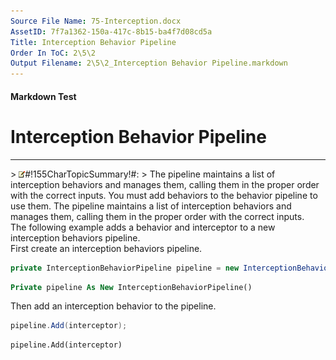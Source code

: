 ```yaml
---
Source File Name: 75-Interception.docx
AssetID: 7f7a1362-150a-417c-8b15-ba4f7d08cd5a
Title: Interception Behavior Pipeline
Order In ToC: 2\5\2
Output Filename: 2\5\2_Interception Behavior Pipeline.markdown
---
```


#### Markdown Test ####
# Interception Behavior Pipeline #
----------


&gt; ![](images/note.gif)#!155CharTopicSummary!#:
&gt; <a name="interception_pipeline" href="#" xmlns:xlink="http://www.w3.org/1999/xlink"><span /></a>
The pipeline maintains a list of interception behaviors and manages them, calling them in the proper order with the correct inputs.
You must add behaviors to the behavior pipeline to use them. The pipeline maintains a list of interception behaviors and manages them, calling them in the proper order with the correct inputs.  
The following example adds a behavior and interceptor to a new interception behaviors pipeline.  
First create an interception behaviors pipeline.  

```csharp
private InterceptionBehaviorPipeline pipeline = new InterceptionBehaviorPipeline();
```


```vb
Private pipeline As New InterceptionBehaviorPipeline()
```

Then add an interception behavior to the pipeline.  

```csharp
pipeline.Add(interceptor);
```


```vb
pipeline.Add(interceptor)
```


